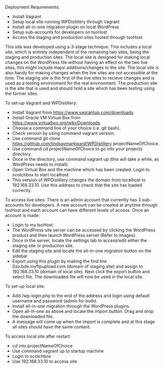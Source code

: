 Deployment Requirements:

- Install Vagrant
- Setup local site running WPDistillery through Vagrant
- Install all-in-one migration plugin on local WordPress
- Setup sub-accounts for developers on tsoHost
- Access the staging and production sites hosted through tsoHost

This site was developed using a 3-stage technique. This includes a local site, which is entirely independent of the remaining two sites, being the staging and production sites. The local site is designed for making local changes on the WordPress file without having an effect on the two live sites, this might include major additions/changes to the site. The local site is also handy for making changes when the live sites are not accessible at the time. The staging site is the first of the live sites to recieve changes and is used as a testing environment for the real environment. The production site is the site that is used and should hold a site which has been testing using the former sites.

To set-up Vagrant and WPDistillery:

- Install Vagrant from https://www.vagrantup.com/downloads.
- Install Oracle VM Virtual Box from https://www.virtualbox.org/wiki/Downloads.
- Choose a command line of your choice (i.e. git bash).
- Check version by using command vagrant version.
- Use command git clone https://github.com/lindsaymarkward/WPDistillery projectNameOfChoice.
- Use command cd projectNameOfChoice to go into your projects directory.
- Once in the directory, use command vagrant up (this will take a while, as WordPress needs to install).
- Open Virtual Box and the machine which has been created. Login to scotchbox to start localhost.
- This version of WPDistillery changes the domain from localhost to 192.168.33.10. Use this address to check that the site has loaded correctly.

To access live sites:
There is an admin account that currently has 3 sub-accounts for developers. A new account can be created at anytime through tsoHost and each account can have different levels of access. Once an account is made:

- Login to my.tsoHost
- The WordPress site server can be accessed by clicking the WordPress product and then launch WordPress server (Refer to images).
- Once in the server, locate the settings tab to access/edit either the staging site or production site.
- Edit the staging site and locate the all-in-one migration button on the sidebar
- Export using this plugin by making the find line 0zo.bde.myftpupload.com (domain of staging site) and assign to 192.168.33.10 (domain of local site). Next click the export button and select file. The downloaded file will now be used in the local site.

To set-up local site:

- Add /wp-login.php to the end of the address and login using default username and password (admin for both).
- Install all-in-one migration through the WordPress plugins.
- Open all-in-one as above and locate the import button. Drag and drop the downloaded file.
- A message will come up when the import is complete and at this stage all sites should have the same content.

To access local site after restart:

- cd into projectNameOfChoice
- Use command vagrant up to startup machine
- Login to scotchbox
- Use 192.168.33.10 to access site
